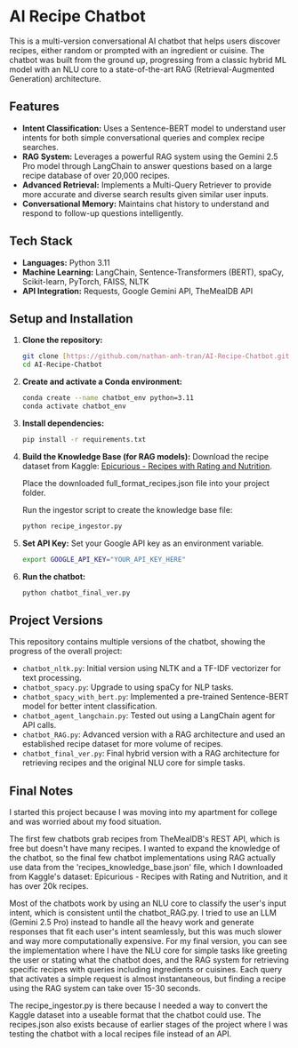# AI Recipe Chatbot

This is a multi-version conversational AI chatbot that helps users discover recipes, either random or prompted with an ingredient or cuisine. The chatbot was built from the ground up, progressing from a classic hybrid ML model with an NLU core to a state-of-the-art RAG (Retrieval-Augmented Generation) architecture.

## Features

* **Intent Classification:** Uses a Sentence-BERT model to understand user intents for both simple conversational queries and complex recipe searches.
* **RAG System:** Leverages a powerful RAG system using the Gemini 2.5 Pro model through LangChain to answer questions based on a large recipe database of over 20,000 recipes.
* **Advanced Retrieval:** Implements a Multi-Query Retriever to provide more accurate and diverse search results given similar user inputs.
* **Conversational Memory:** Maintains chat history to understand and respond to follow-up questions intelligently.

## Tech Stack

* **Languages:** Python 3.11
* **Machine Learning:** LangChain, Sentence-Transformers (BERT), spaCy, Scikit-learn, PyTorch, FAISS, NLTK
* **API Integration:** Requests, Google Gemini API, TheMealDB API

## Setup and Installation

1.  **Clone the repository:**
    ```bash
    git clone [https://github.com/nathan-anh-tran/AI-Recipe-Chatbot.git](https://github.com/nathan-anh-tran/AI-Recipe-Chatbot.git)
    cd AI-Recipe-Chatbot
    ```

2.  **Create and activate a Conda environment:**
    ```bash
    conda create --name chatbot_env python=3.11
    conda activate chatbot_env
    ```

3.  **Install dependencies:**
    ```bash
    pip install -r requirements.txt
    ```

4. **Build the Knowledge Base (for RAG models):**
    Download the recipe dataset from Kaggle: [Epicurious - Recipes with Rating and Nutrition](https://www.kaggle.com/datasets/hugodarwood/epirecipes?select=full_format_recipes.json).

    Place the downloaded full_format_recipes.json file into your project folder.
    
    Run the ingestor script to create the knowledge base file:

    ```bash
    python recipe_ingestor.py
    ```

5.  **Set API Key:**
    Set your Google API key as an environment variable.
    ```bash
    export GOOGLE_API_KEY="YOUR_API_KEY_HERE"
    ```

6.  **Run the chatbot:**
    ```bash
    python chatbot_final_ver.py
    ```

## Project Versions

This repository contains multiple versions of the chatbot, showing the progress of the overall project:
* `chatbot_nltk.py`: Initial version using NLTK and a TF-IDF vectorizer for text processing.
* `chatbot_spacy.py`: Upgrade to using spaCy for NLP tasks.
* `chatbot_spacy_with_bert.py`: Implemented a pre-trained Sentence-BERT model for better intent classification.
* `chatbot_agent_langchain.py`: Tested out using a LangChain agent for API calls.
* `chatbot_RAG.py`: Advanced version with a RAG architecture and used an established recipe dataset for more volume of recipes.
* `chatbot_final_ver.py`: Final hybrid version with a RAG architecture for retrieving recipes and the original NLU core for simple tasks.

## Final Notes

I started this project because I was moving into my apartment for college and was worried about my food situation.

The first few chatbots grab recipes from TheMealDB's REST API, which is free but doesn't have many recipes. I wanted to expand the knowledge of the chatbot, so the final few chatbot implementations using RAG actually use data from the 'recipes_knowledge_base.json' file, which I downloaded from Kaggle's dataset: Epicurious - Recipes with Rating and Nutrition, and it has over 20k recipes.

Most of the chatbots work by using an NLU core to classify the user's input intent, which is consistent until the chatbot_RAG.py. I tried to use an LLM (Gemini 2.5 Pro) instead to handle all the heavy work and generate responses that fit each user's intent seamlessly, but this was much slower and way more computationally expensive. For my final version, you can see the implementation where I have the NLU core for simple tasks like greeting the user or stating what the chatbot does, and the RAG system for retrieving specific recipes with queries including ingredients or cuisines. Each query that activates a simple request is almost instantaneous, but finding a recipe using the RAG system can take over 15-30 seconds.

The recipe_ingestor.py is there because I needed a way to convert the Kaggle dataset into a useable format that the chatbot could use. The recipes.json also exists because of earlier stages of the project where I was testing the chatbot with a local recipes file instead of an API.
